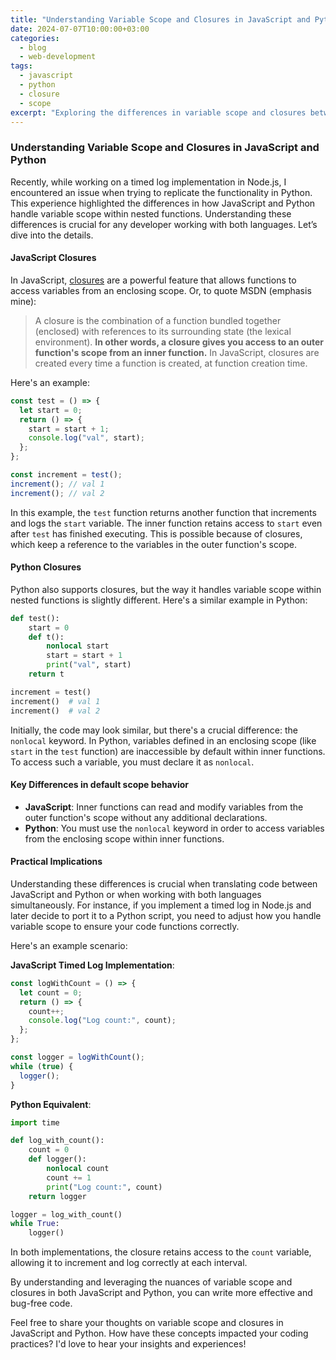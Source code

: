 ```yaml
---
title: "Understanding Variable Scope and Closures in JavaScript and Python"
date: 2024-07-07T10:00:00+03:00
categories:
  - blog
  - web-development
tags:
  - javascript
  - python
  - closure
  - scope
excerpt: "Exploring the differences in variable scope and closures between JavaScript and Python, and how they impact code implementation"
---
```


### Understanding Variable Scope and Closures in JavaScript and Python

Recently, while working on a timed log implementation in Node.js, I encountered an issue when trying to replicate the functionality in Python. This experience highlighted the differences in how JavaScript and Python handle variable scope within nested functions. Understanding these differences is crucial for any developer working with both languages. Let’s dive into the details.

#### JavaScript Closures

In JavaScript, [closures][js-closures] are a powerful feature that allows functions to access variables from an enclosing scope. Or, to quote MSDN (emphasis mine):

> A closure is the combination of a function bundled together (enclosed) with references to its surrounding state (the lexical environment). **In other words, a closure gives you access to an outer function's scope from an inner function.** In JavaScript, closures are created every time a function is created, at function creation time.

Here's an example:

```javascript
const test = () => {
  let start = 0;
  return () => {
    start = start + 1;
    console.log("val", start);
  };
};

const increment = test();
increment(); // val 1
increment(); // val 2
```

In this example, the `test` function returns another function that increments and logs the `start` variable. The inner function retains access to `start` even after `test` has finished executing. This is possible because of closures, which keep a reference to the variables in the outer function's scope.

#### Python Closures

Python also supports closures, but the way it handles variable scope within nested functions is slightly different. Here's a similar example in Python:

```python
def test():
    start = 0
    def t():
        nonlocal start
        start = start + 1
        print("val", start)
    return t

increment = test()
increment()  # val 1
increment()  # val 2
```

Initially, the code may look similar, but there's a crucial difference: the `nonlocal` keyword. In Python, variables defined in an enclosing scope (like `start` in the `test` function) are inaccessible by default within inner functions. To access such a variable, you must declare it as `nonlocal`.

#### Key Differences in default scope behavior

- **JavaScript**: Inner functions can read and modify variables from the outer function's scope without any additional declarations.
- **Python**: You must use the `nonlocal` keyword in order to access variables from the enclosing scope within inner functions.

#### Practical Implications

Understanding these differences is crucial when translating code between JavaScript and Python or when working with both languages simultaneously. For instance, if you implement a timed log in Node.js and later decide to port it to a Python script, you need to adjust how you handle variable scope to ensure your code functions correctly.

Here's an example scenario:

**JavaScript Timed Log Implementation**:

```javascript
const logWithCount = () => {
  let count = 0;
  return () => {
    count++;
    console.log("Log count:", count);
  };
};

const logger = logWithCount();
while (true) {
  logger();
}
```

**Python Equivalent**:

```python
import time

def log_with_count():
    count = 0
    def logger():
        nonlocal count
        count += 1
        print("Log count:", count)
    return logger

logger = log_with_count()
while True:
    logger()
```

In both implementations, the closure retains access to the `count` variable, allowing it to increment and log correctly at each interval.

By understanding and leveraging the nuances of variable scope and closures in both JavaScript and Python, you can write more effective and bug-free code.

Feel free to share your thoughts on variable scope and closures in JavaScript and Python. How have these concepts impacted your coding practices? I'd love to hear your insights and experiences!

[js-closures]: https://developer.mozilla.org/en-US/docs/Web/JavaScript/Closures
